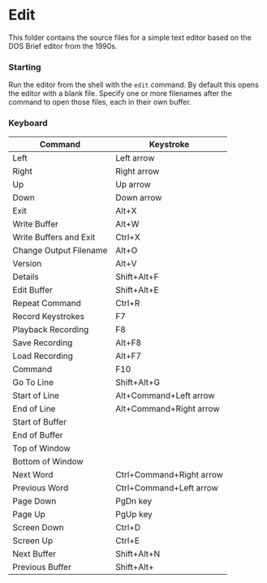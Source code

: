 # Edit

This folder contains the source files for a simple text editor 
based on the DOS Brief editor from the 1990s.

### Starting

Run the editor from the shell with the `edit` command. By default
this opens the editor with a blank file. Specify one or more
filenames after the command to open those files, each in their
own buffer.

### Keyboard

| Command                | Keystroke                |
|------------------------|--------------------------|
| Left                   | Left arrow               |
| Right                  | Right arrow              |
| Up                     | Up arrow                 |
| Down                   | Down arrow               |
| Exit                   | Alt+X                    |
| Write Buffer           | Alt+W                    |
| Write Buffers and Exit | Ctrl+X                   |
| Change Output Filename | Alt+O                    |
| Version                | Alt+V                    |
| Details                | Shift+Alt+F              |
| Edit Buffer            | Shift+Alt+E              |
| Repeat Command         | Ctrl+R                   |
| Record Keystrokes      | F7                       |
| Playback Recording     | F8                       |
| Save Recording         | Alt+F8                   |
| Load Recording         | Alt+F7                   |
| Command                | F10                      |
| Go To Line             | Shift+Alt+G              |
| Start of Line          | Alt+Command+Left arrow   |
| End of Line            | Alt+Command+Right arrow  |
| Start of Buffer        |                          |
| End of Buffer          |                          |
| Top of Window          |                          |
| Bottom of Window       |                          |
| Next Word              | Ctrl+Command+Right arrow |
| Previous Word          | Ctrl+Command+Left arrow  |
| Page Down              | PgDn key                 |
| Page Up                | PgUp key                 |
| Screen Down            | Ctrl+D                   |
| Screen Up              | Ctrl+E                   |
| Next Buffer            | Shift+Alt+N              |
| Previous Buffer        | Shift+Alt+               |
